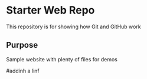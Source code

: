 # Starter Web Repo

This repository is for showing how Git and GitHub work

## Purpose

Sample website with plenty of files for demos

#addinh a linf
